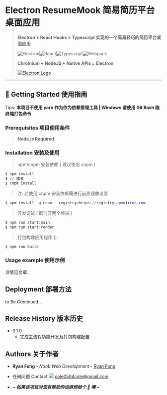 # Electron ResumeMook 简易简历平台桌面应用

> **Electron + React Hooks + Typescript 实现的一个简易轻巧的简历平台桌面应用**
>
>  ![Electron](https://img.shields.io/badge/-Electron-333333?style=flat&logo=electron&logoColor=9EE9F8)![React](https://img.shields.io/badge/-React-333333?style=flat&logo=react)![Typescript](https://img.shields.io/badge/-Typescript-333333?style=flat&logo=Typescript)![Webpack](https://img.shields.io/badge/-Webpack-333333?style=flat&logo=Webpack)
>
> **Chromium + NodeJS + Native APIs = Electron**
>
> [![Electron Logo](https://electronjs.org/images/electron-logo.svg)](https://electronjs.org)

---
## 🚀 Getting Started 使用指南

Tips: **本项目不使用 yarn 作为作为依赖管理工具 | Windows 请使用 Git Bash 跑终端打包命令**

### Prerequisites 项目使用条件

> **Node.js Required**

###  Installation 安装及使用

> npm/cnpm 安装依赖 ( 建议使用 cnpm )

```powershell
$ npm install
$ // 或者
$ cnpm install
```

> 注: 若使用 cnpm 安装依赖需进行前置镜像设置

```powershell
$ npm install -g cnpm --registry=https://registry.npmmirror.com
```

> 开发调试 ( 同时开两个终端 )

```powershell
$ npm run start:main
$ npm run start:render
```

> 打包构建应用程序 ()

```powershell
$ npm run build
```


### Usage example 使用示例

详情见文章.

## Deployment 部署方法

to Be Continued...

## Release History 版本历史

* 0.1.0
  * 完成主流程功能开发及打包构建配置

## Authors 关于作者

* **Ryan Fong** - *Noob Web Development* - [Ryan Fong](https://juejin.cn/user/1170302947568557)
* 任何问题 Contact ![](https://img.shields.io/badge/-Gmail-333333?style=flat&logo=Gmail&logoColor=E0234E) cole0504cole@gmail.com

* **_~ 如果该项目对您有帮助的话麻烦给个 🌟 噢 ~_**